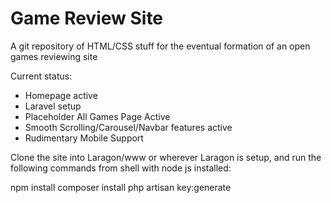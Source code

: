 # Game Review Site
A git repository of HTML/CSS stuff for the eventual formation of an open games reviewing site

Current status:
- Homepage active
- Laravel setup
- Placeholder All Games Page Active
- Smooth Scrolling/Carousel/Navbar features active
- Rudimentary Mobile Support

Clone the site into Laragon/www or wherever Laragon is setup, and run the following commands from shell with node js installed:

npm install
composer install
php artisan key:generate
